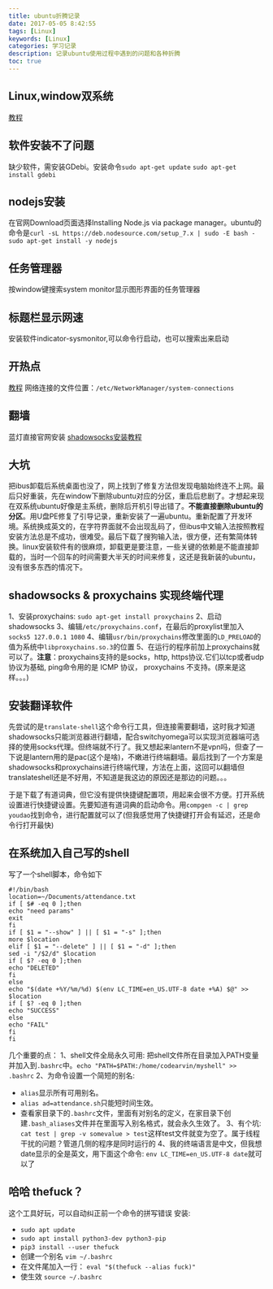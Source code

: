 ```yaml
---
title: ubuntu折腾记录
date: 2017-05-05 8:42:55
tags: [Linux]
keywords: [Linux]
categories: 学习记录
description: 记录ubuntu使用过程中遇到的问题和各种折腾
toc: true
---
```

## Linux,window双系统
[教程](http://www.jb51.net/os/windows/298507.html)

## 软件安装不了问题
缺少软件，需安装GDebi。安装命令`sudo apt-get update` `sudo apt-get install gdebi`

## nodejs安装
在官网Download页面选择Installing Node.js via package manager。ubuntu的命令是`curl -sL https://deb.nodesource.com/setup_7.x | sudo -E bash -` `sudo apt-get install -y nodejs`

## 任务管理器
按window键搜索system monitor显示图形界面的任务管理器

## 标题栏显示网速
安装软件indicator-sysmonitor,可以命令行启动，也可以搜索出来启动

## 开热点
[教程](http://www.linuxdiyf.com/linux/24898.html)
网络连接的文件位置：`/etc/NetworkManager/system-connections`

## 翻墙
蓝灯直接官网安装
[shadowsocks安装教程](http://blog.csdn.net/scythe666/article/details/52015213)

## 大坑
把ibus卸载后系统桌面也没了，网上找到了修复方法但发现电脑始终连不上网。最后只好重装，先在window下删除ubuntu对应的分区，重启后悲剧了。才想起来现在双系统ubuntu好像是主系统，删除后开机引导出错了。**不能直接删除ubuntu的分区**。用U盘PE修复了引导记录，重新安装了一遍ubuntu。重新配置了开发环境。系统换成英文的，在字符界面就不会出现乱码了，但ibus中文输入法按照教程安装方法总是不成功，很难受。最后下载了搜狗输入法，很方便，还有繁简体转换。linux安装软件有的很麻烦，卸载更是要注意，一些关键的依赖是不能直接卸载的，当时一个回车的时间需要大半天的时间来修复，这还是我新装的ubuntu，没有很多东西的情况下。

## shadowsocks & proxychains 实现终端代理
1、安装proxychains: `sudo apt-get install proxychains`
2、启动shadowsocks
3、编辑`/etc/proxychains.conf`，在最后的proxylist里加入`socks5 127.0.0.1 1080`
4、编辑`usr/bin/proxychains`修改里面的`LD_PRELOAD`的值为系统中`libproxychains.so.3`的位置
5、在运行的程序前加上proxychains就可以了。**注意**：proxychains支持的是socks，http, https协议.它们以tcp或者udp协议为基础, ping命令用的是 ICMP 协议， proxychains 不支持。(原来是这样。。。)

## 安装翻译软件
先尝试的是`translate-shell`这个命令行工具，但连接需要翻墙，这时我才知道shadowsocks只能浏览器进行翻墙，配合switchyomega可以实现浏览器端可选择的使用socks代理。但终端就不行了。我又想起来lantern不是vpn吗，但查了一下说是lantern用的是pac(这个是啥)，不嫩进行终端翻墙。最后找到了一个方案是shadowsocks和proxychains进行终端代理，方法在上面，这回可以翻墙但translateshell还是不好用，不知道是我这边的原因还是那边的问题。。。

于是下载了有道词典，但它没有提供快捷键配置项，用起来会很不方便。打开系统设置进行快捷键设置。先要知道有道词典的启动命令。用`compgen -c | grep youdao`找到命令，进行配置就可以了(但我感觉用了快捷键打开会有延迟，还是命令行打开最快)

## 在系统加入自己写的shell
写了一个shell脚本，命令如下
```
#!/bin/bash
location=~/Documents/attendance.txt
if [ $# -eq 0 ];then
echo "need params"
exit
fi
if [ $1 = "--show" ] || [ $1 = "-s" ];then
more $location
elif [ $1 = "--delete" ] || [ $1 = "-d" ];then
sed -i "/$2/d" $location
if [ $? -eq 0 ];then
echo "DELETED"
fi
else
echo "$(date +%Y/%m/%d) $(env LC_TIME=en_US.UTF-8 date +%A) $@" >> $location
if [ $? -eq 0 ];then
echo "SUCCESS"
else
echo "FAIL"
fi
fi

```
几个重要的点：
1、shell文件全局永久可用: 把shell文件所在目录加入PATH变量并加入到`.bashrc`中。`echo "PATH=$PATH:/home/codearvin/myshell" >> .bashrc`
2、为命令设置一个简短的别名:
  * `alias`显示所有可用别名。
  * `alias ad=attendance.sh`只能短时间生效。
  * 查看家目录下的`.bashrc`文件，里面有对别名的定义，在家目录下创建`.bash_aliases`文件并在里面写入别名格式，就会永久生效了。
3、有个坑: `cat test | grep -v somevalue > test`这样test文件就变为空了。属于线程干扰的问题？管道几侧的程序是同时运行的
4、我的终端语言是中文，但我想date显示的全是英文，用下面这个命令: `env LC_TIME=en_US.UTF-8 date`就可以了


## 哈哈 thefuck？
这个工具好玩，可以自动纠正前一个命令的拼写错误
安装:
  * `sudo apt update`
  * `sudo apt install python3-dev python3-pip`
  * `pip3 install --user thefuck`
  * 创建一个别名 `vim ~/.bashrc`
  * 在文件尾加入一行： `eval "$(thefuck --alias fuck)"`
  * 使生效 `source ~/.bashrc`
